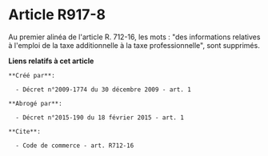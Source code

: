 # Article R917-8

Au premier alinéa de l'article R. 712-16, les mots : "des informations relatives à l'emploi de la taxe additionnelle à la
taxe professionnelle", sont supprimés.

**Liens relatifs à cet article**

	**Créé par**:

	  - Décret n°2009-1774 du 30 décembre 2009 - art. 1

	**Abrogé par**:

	  - Décret n°2015-190 du 18 février 2015 - art. 1

	**Cite**:

	  - Code de commerce - art. R712-16
